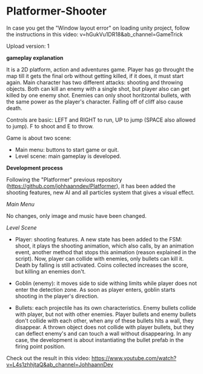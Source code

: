 # Platformer-Shooter

In case you get the "Window layout error" on loading unity project, follow the instructions in this video: v=hGukVu1DR18&ab_channel=GameTrick

Upload version: 1

**gameplay explanation**

It is a 2D platform, action and adventures game. Player has go throught the map till it gets the final orb without getting killed, if it does, it must start again. Main character has two different attacks: shooting and throwing objects. Both can kill an enemy with a single shot, but player also can get killed by one enemy shot. Enemies can only shoot horitzontal bullets, with the same power as the player's character. Falling off of cliff also cause death.

Controls are basic: LEFT and RIGHT to run, UP to jump (SPACE also allowed to jump). F to shoot and E to throw.

Game is about two scene:
- Main menu: buttons to start game or quit.
- Level scene: main gameplay is developed.

**Development process**

Following the "Platformer" previous repository (https://github.com/johhaanndev/Platformer), it has been added the shooting features, new AI and all particles system that gives a visual effect.

_Main Menu_

No changes, only image and music have been changed.

_Level Scene_

- Player: shooting features. A new state has been added to the FSM: shoot, it plays the shooting animation, which also calls, by an animation event, another method that stops this animation (reason explained in the script).
Now, player can collide with enemies, only bullets can kill it. Death by falling is still activated.
Coins collected increases the score, but killing an enemies don't.

- Goblin (enemy): it moves side to side withing limits while player does not enter the detection zone. As soon as player enters, goblin starts shooting in the player's direction.

- Bullets: each projectile has its own characteristics. Enemy bullets collide with player, but not with other enemies. Player bullets and enemy bullets don't collide with each other, when any of these bullets hits a wall, they disappear. A thrown object does not collide with player bullets, but they can deflect enemy's and can touch a wall without disappearing.
In any case, the development is about instantiating the bullet prefab in the firing point position.

Check out the result in this video: https://www.youtube.com/watch?v=L4s1zhhjtaQ&ab_channel=JohhaannDev
